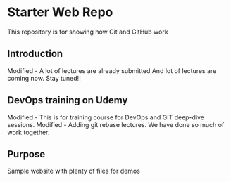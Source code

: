 # Starter Web Repo

This repository is for showing how Git and GitHub work

## Introduction
Modified - A lot of lectures are already submitted
And lot of lectures are coming now. Stay tuned!!

## DevOps training on Udemy
Modified - This is for training course for DevOps and GIT deep-dive sessions. 
Modified - Adding git rebase lectures. We have done so much of work together.

## Purpose

Sample website with plenty of files for demos
